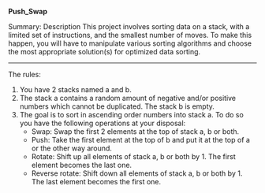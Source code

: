 **Push_Swap**

Summary: Description
This project involves sorting data on a stack, with a limited set of instructions, and the smallest number of moves. To make this happen, you will have to manipulate various sorting algorithms and choose the most appropriate solution(s) for optimized data sorting.

---
The rules:
1. You have 2 stacks named a and b.
2. The stack a contains a random amount of negative and/or positive numbers
which cannot be duplicated. The stack b is empty.
3. The goal is to sort in ascending order numbers into stack a. To do so you have the
following operations at your disposal:
     - Swap: Swap the first 2 elements at the top of stack a, b or both.
     - Push: Take the first element at the top of b and put it at the top of a or the other way around.
     - Rotate: Shift up all elements of stack a, b or both by 1. The first element becomes the last one.
     - Reverse rotate: Shift down all elements of stack a, b or both by 1. The last element becomes the first one.
